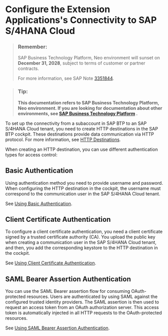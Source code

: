 <!-- loio672dfbdd740944eaad45d063bf90440c -->

# Configure the Extension Applications's Connectivity to SAP S/4HANA Cloud

> ### Remember:  
> SAP Business Technology Platform, Neo environment will sunset on **December 31, 2028**, subject to terms of customer or partner contracts.
> 
> For more information, see SAP Note [3351844](https://me.sap.com/notes/3351844).

> ### Tip:  
> **This documentation refers to SAP Business Technology Platform, Neo environment. If you are looking for documentation about other environments, see [SAP Business Technology Platform](https://help.sap.com/docs/btp/sap-business-technology-platform/sap-business-technology-platform?version=Cloud) .**

To set up the connectivity from a subaccount in SAP BTP to an SAP S/4HANA Cloud tenant, you need to create HTTP destinations in the SAP BTP cockpit. These destinations provide data communication via HTTP protocol. For more information, see [HTTP Destinations](https://help.sap.com/viewer/cca91383641e40ffbe03bdc78f00f681/Cloud/en-US/b068356dd7c34cf7ad6b6023deeb317d.html).

When creating an HTTP destination, you can use different authentication types for access control:



<a name="loio672dfbdd740944eaad45d063bf90440c__section_cqs_5tn_4cb"/>

## Basic Authentication

Using authentication method you need to provide username and password. When configuring the HTTP destination in the cockpit, the username must correspond to the communication user in the SAP S/4HANA Cloud tenant.

See [Using Basic Authentication](using-basic-authentication-f4c0ad4.md#loiof4c0ad4a1c7d44e992826bb5c939c487).



<a name="loio672dfbdd740944eaad45d063bf90440c__section_ny4_5tn_4cb"/>

## Client Certificate Authentication

To configure a client certificate authentication, you need a client certificate signed by a trusted certificate authority \(CA\). You upload the public key when creating a communication user in the SAP S/4HANA Cloud tenant, and then, you add the corresponding keystore to the HTTP destination in the cockpit.

See [Using Client Certificate Authentication](using-client-certificate-authentication-d360a3d.md#loiod360a3d2af2d426d8243e44bd8ef6a30).



<a name="loio672dfbdd740944eaad45d063bf90440c__section_nsq_stn_4cb"/>

## SAML Bearer Assertion Authentication

You can use the SAML Bearer assertion flow for consuming OAuth-protected resources. Users are authenticated by using SAML against the configured trusted identity providers. The SAML assertion is then used to request an access token from an OAuth authorization server. This access token is automatically injected in all HTTP requests to the OAuth-protected resources.

See [Using SAML Bearer Assertion Authentication](using-saml-bearer-assertion-authentication-a4f1d55.md#loioa4f1d55c57b446fc8d66a9f59009225f).

